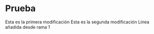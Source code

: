 # Prueba
Esta es la primera modificación
Esta es la segunda modificación
Línea añadida desde rama 1
